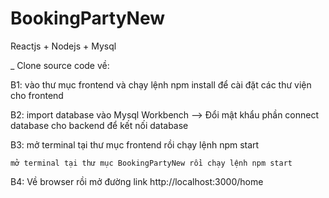# BookingPartyNew
Reactjs + Nodejs + Mysql

_ Clone source code về: 

B1: vào thư mục frontend và chạy lệnh npm install để cài đặt các thư viện cho frontend

B2: import database vào Mysql Workbench --> Đổi mật khẩu phần connect database cho backend để kết nối database

B3: mở terminal tại thư mục frontend rồi chạy lệnh npm start

    mở terminal tại thư mục BookingPartyNew rồi chạy lệnh npm start
    
B4: Về browser rồi mở đường link http://localhost:3000/home
